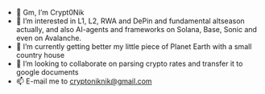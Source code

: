 - 👋 Gm, I’m Crypt0Nik
- 👀 I’m interested in L1, L2, RWA and DePin and fundamental altseason actually, and also AI-agents and frameworks on Solana, Base, Sonic and even on Avalanche.
- 🌱 I’m currently getting better my little piece of Planet Earth with a small country house 
- 💞️ I’m looking to collaborate on parsing crypto rates and transfer it to google documents
- 📫 E-mail me to cryptoniknik@gmail.com

